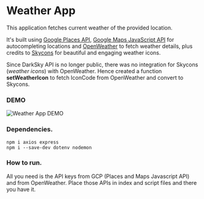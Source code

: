 # Weather App

This application fetches current weather of the provided location.

It's built using [Google Places API](https://developers.google.com/maps/documentation/places/web-service/overview), [Google Maps JavaScript API](https://developers.google.com/maps/documentation/javascript/overview) for autocompleting locations and [OpenWeather](https://openweathermap.org/) to fetch weather details, plus credits to [Skycons](https://darkskyapp.github.io/skycons/) for beautiful and engaging weather icons.

Since DarkSky API is no longer public, there was no integration for Skycons (_weather icons_) with OpenWeather. Hence created a function **setWeatherIcon** to fetch IconCode from OpenWeather and convert to Skycons.

### DEMO

![Weather App DEMO](https://s1.gifyu.com/images/weather.gif)

### Dependencies.

```
npm i axios express
npm i --save-dev dotenv nodemon
```

### How to run.

All you need is the API keys from GCP (Places and Maps Javascript API) and from OpenWeather. Place those APIs in index and script files and there you have it.
